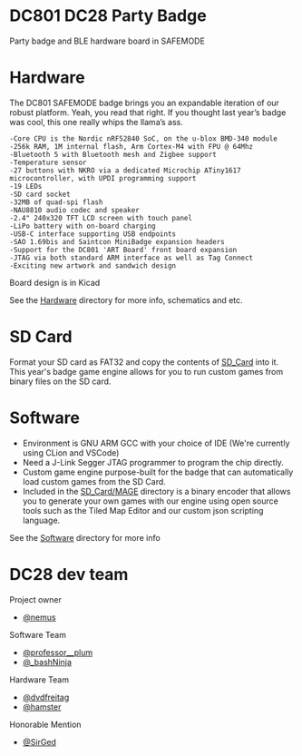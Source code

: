 # DC801 DC28 Party Badge
Party badge and BLE hardware board in SAFEMODE

# Hardware
The DC801 SAFEMODE badge brings you an expandable iteration of our robust platform. Yeah, you read that right. If you thought last year’s badge was cool, this one really whips the llama’s ass.

    -Core CPU is the Nordic nRF52840 SoC, on the u-blox BMD-340 module
    -256k RAM, 1M internal flash, Arm Cortex-M4 with FPU @ 64Mhz
    -Bluetooth 5 with Bluetooth mesh and Zigbee support
    -Temperature sensor
    -27 buttons with NKRO via a dedicated Microchip ATiny1617 microcontroller, with UPDI programming support
    -19 LEDs
    -SD card socket
    -32MB of quad-spi flash
    -NAU8810 audio codec and speaker
    -2.4" 240x320 TFT LCD screen with touch panel
    -LiPo battery with on-board charging
    -USB-C interface supporting USB endpoints
    -SAO 1.69bis and Saintcon MiniBadge expansion headers
    -Support for the DC801 'ART Board' front board expansion
    -JTAG via both standard ARM interface as well as Tag Connect
    -Exciting new artwork and sandwich design


Board design is in Kicad

See the [Hardware](/Hardware/README.md) directory for more info, schematics and etc.

# SD Card

Format your SD card as FAT32 and copy the contents of [SD_Card](SD_Card) into it.
This year's badge game engine allows for you to run custom games from binary files on the SD card.

# Software
 - Environment is GNU ARM GCC with your choice of IDE (We're currently using CLion and VSCode)
 - Need a J-Link Segger JTAG programmer to program the chip directly.
 - Custom game engine purpose-built for the badge that can automatically load custom games from the SD Card.
 - Included in the [SD_Card/MAGE](/SD_Card/MAGE) directory is a binary encoder that allows you to generate your own games with our engine using open source tools such as the Tiled Map Editor and our custom json scripting language.

See the [Software](/Software) directory for more info


# DC28 dev team

Project owner
 - [@nemus](https://twitter.com/Nemus801)

Software Team
 - [@professor__plum](https://twitter.com/professor__plum)
 - [@_bashNinja](https://twitter.com/_bashNinja)

Hardware Team
 - [@dvdfreitag](https://twitter.com/dvdfreitag)
 - [@hamster](https://twitter.com/hamster)

Honorable Mention
 - [@SirGed](https://twitter.com/SirGed)

